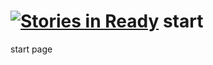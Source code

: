 [![Stories in Ready](https://badge.waffle.io/vzip/start.png?label=ready&title=Ready)](https://waffle.io/vzip/start)
start
=====

start page
